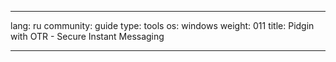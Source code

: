 

---

lang: ru
community: guide
type: tools
os: windows
weight: 011
title: Pidgin with OTR - Secure Instant Messaging

---

<stub>

